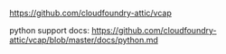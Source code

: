 https://github.com/cloudfoundry-attic/vcap

python support docs: https://github.com/cloudfoundry-attic/vcap/blob/master/docs/python.md
